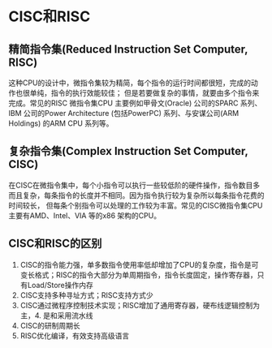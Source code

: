 # CISC和RISC


## 精简指令集(Reduced Instruction Set Computer, RISC)

这种CPU的设计中，微指令集较为精简，每个指令的运行时间都很短，完成的动作也很单纯，指令的执行效能较佳； 但是若要做复杂的事情，就要由多个指令来完成。常见的RISC 微指令集CPU 主要例如甲骨文(Oracle) 公司的SPARC 系列、IBM 公司的Power Architecture (包括PowerPC) 系列、与安谋公司(ARM Holdings) 的ARM CPU 系列等。

## 复杂指令集(Complex Instruction Set Computer, CISC)

在CISC在微指令集中，每个小指令可以执行一些较低阶的硬件操作，指令数目多而且复杂，每条指令的长度并不相同。因为指令执行较为复杂所以每条指令花费的时间较长， 但每条个别指令可以处理的工作较为丰富。常见的CISC微指令集CPU主要有AMD、Intel、VIA 等的x86 架构的CPU。

## CISC和RISC的区别

1. CISC的指令能力强，单多数指令使用率低却增加了CPU的复杂度，指令是可变长格式；RISC的指令大部分为单周期指令，指令长度固定，操作寄存器，只有Load/Store操作内存
2. CISC支持多种寻址方式；RISC支持方式少
3. CISC通过微程序控制技术实现；RISC增加了通用寄存器，硬布线逻辑控制为主，4. 是和采用流水线
4. CISC的研制周期长
5. RISC优化编译，有效支持高级语言
